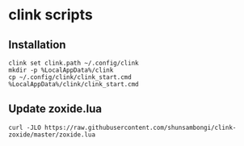 # clink scripts

## Installation

```batch
clink set clink.path ~/.config/clink
mkdir -p %LocalAppData%/clink
cp ~/.config/clink/clink_start.cmd %LocalAppData%/clink/clink_start.cmd
```

## Update zoxide.lua

```shell
curl -JLO https://raw.githubusercontent.com/shunsambongi/clink-zoxide/master/zoxide.lua
```
